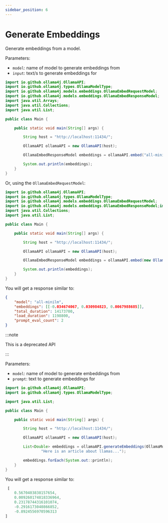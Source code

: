 ```yaml
---
sidebar_position: 6
---
```


# Generate Embeddings

Generate embeddings from a model.

Parameters:

- `model`: name of model to generate embeddings from
- `input`: text/s to generate embeddings for

```java
import io.github.ollama4j.OllamaAPI;
import io.github.ollama4j.types.OllamaModelType;
import io.github.ollama4j.models.embeddings.OllamaEmbedRequestModel;
import io.github.ollama4j.models.embeddings.OllamaEmbedResponseModel;
import java.util.Arrays;
import java.util.Collections;
import java.util.List;

public class Main {

    public static void main(String[] args) {

        String host = "http://localhost:11434/";

        OllamaAPI ollamaAPI = new OllamaAPI(host);

        OllamaEmbedResponseModel embeddings = ollamaAPI.embed("all-minilm", Arrays.asList("Why is the sky blue?", "Why is the grass green?"));

        System.out.println(embeddings);
    }
}
```

Or, using the `OllamaEmbedRequestModel`:

```java
import io.github.ollama4j.OllamaAPI;
import io.github.ollama4j.types.OllamaModelType;
import io.github.ollama4j.models.embeddings.OllamaEmbedRequestModel;
import io.github.ollama4j.models.embeddings.OllamaEmbedResponseModel;import java.util.Arrays;
import java.util.Collections;
import java.util.List;

public class Main {

    public static void main(String[] args) {

        String host = "http://localhost:11434/";

        OllamaAPI ollamaAPI = new OllamaAPI(host);

        OllamaEmbedResponseModel embeddings = ollamaAPI.embed(new OllamaEmbedRequestModel("all-minilm", Arrays.asList("Why is the sky blue?", "Why is the grass green?")));

        System.out.println(embeddings);
    }
}
```

You will get a response similar to:

```json
{
    "model": "all-minilm",
    "embeddings": [[-0.034674067, 0.030984823, 0.0067988685]],
    "total_duration": 14173700,
    "load_duration": 1198800,
    "prompt_eval_count": 2
}
````

:::note

This is a deprecated API

:::

Parameters:

- `model`: name of model to generate embeddings from
- `prompt`: text to generate embeddings for

```java
import io.github.ollama4j.OllamaAPI;
import io.github.ollama4j.types.OllamaModelType;

import java.util.List;

public class Main {

    public static void main(String[] args) {

        String host = "http://localhost:11434/";

        OllamaAPI ollamaAPI = new OllamaAPI(host);

        List<Double> embeddings = ollamaAPI.generateEmbeddings(OllamaModelType.LLAMA2,
                "Here is an article about llamas...");

        embeddings.forEach(System.out::println);
    }
}
```

You will get a response similar to:

```javascript
 [
    0.5670403838157654,
    0.009260174818336964,
    0.23178744316101074,
    -0.2916173040866852,
    -0.8924556970596313
]
```